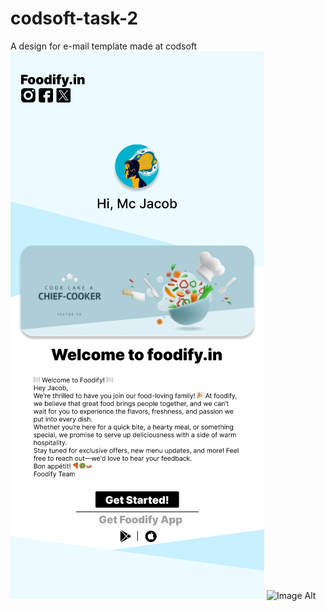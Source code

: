 # codsoft-task-2
A design for e-mail template made at codsoft
![Image Alt](https://github.com/TusharBamal/codsoft-task-3/blob/main/Screenshot%20(88).png?raw=true)
![Image Alt]((https://github.com/TusharBamal/codsoft-task-3/blob/main/Screenshot%20(87).png?raw=true))
